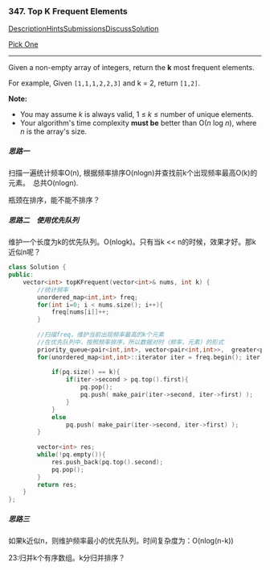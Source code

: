 ### 347. Top K Frequent Elements

[Description](https://leetcode.com/problems/top-k-frequent-elements/description/)[Hints](https://leetcode.com/problems/top-k-frequent-elements/hints/)[Submissions](https://leetcode.com/problems/top-k-frequent-elements/submissions/)[Discuss](https://leetcode.com/problems/top-k-frequent-elements/discuss/)[Solution](https://leetcode.com/problems/top-k-frequent-elements/solution/)

[Pick One](https://leetcode.com/problems/random-one-question/)

------

Given a non-empty array of integers, return the **k** most frequent elements.

For example,
Given `[1,1,1,2,2,3]` and k = 2, return `[1,2]`.

**Note:** 

- You may assume *k* is always valid, 1 ≤ *k* ≤ number of unique elements.
- Your algorithm's time complexity **must be** better than O(*n* log *n*), where *n* is the array's size.



##### 思路一

扫描一遍统计频率O(n), 根据频率排序O(nlogn)并查找前k个出现频率最高O(k)的元素。　总共O(nlogn).

瓶颈在排序，能不能不排序？



##### 思路二　使用优先队列

维护一个长度为k的优先队列。O(nlogk)。只有当k << n的时候，效果才好。那k近似n呢？

```c++
class Solution {
public:
    vector<int> topKFrequent(vector<int>& nums, int k) {
        //统计频率
        unordered_map<int,int> freq;
        for(int i=0; i < nums.size(); i++){
            freq[nums[i]]++;
        }
        
        //扫描freq，维护当前出现频率最高的k个元素
        //在优先队列中，按照频率排序，所以数据对时（频率，元素）的形式
        priority_queue<pair<int,int>, vector<pair<int,int>>,  greater<pair<int,int>> > pq;
        for(unordered_map<int,int>::iterator iter = freq.begin(); iter!=freq.end(); iter++){
            
            if(pq.size() == k){
                if(iter->second > pq.top().first){
                    pq.pop();
                    pq.push( make_pair(iter->second, iter->first) );
                }
            }
            else
                pq.push( make_pair(iter->second, iter->first) );
        }
        
        vector<int> res;
        while(!pq.empty()){
            res.push_back(pq.top().second);
            pq.pop();
        }
        return res;
    }
};
```



##### 思路三

如果k近似n，则维护频率最小的优先队列。时间复杂度为：O(nlog(n-k))



23:归并k个有序数组。k分归并排序？





